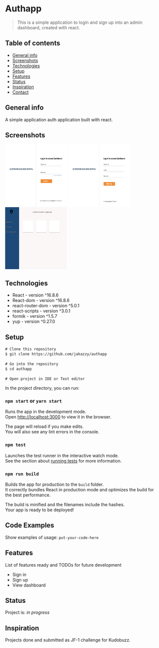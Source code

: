 # Authapp
> This is a simple application to login and sign up into an admin dashboard, created with react.

## Table of contents
* [General info](#general-info)
* [Screenshots](#screenshots)
* [Technologies](#technologies)
* [Setup](#setup)
* [Features](#features)
* [Status](#status)
* [Inspiration](#inspiration)
* [Contact](#contact)

## General info
A simple application auth application built with react.

## Screenshots
<img src="/src/images/signin-screen.png" alt="login screen" width="200" height="200"/>
<img src="/src/images/signup-screen.png" alt="login screen" width="200" height="200"/>
<img src="/src/images/dashboard-screen.png" alt="login screen" width="200" height="200"/>


## Technologies
* React - version ^16.8.6
* React-dom - version ^16.8.6
* react-router-dom - version ^5.0.1
* react-scripts - version ^3.0.1
* formik - version ^1.5.7
* yup - version ^0.27.0


## Setup
```
# Clone this repository
$ git clone https://github.com/jakazzy/authapp

# Go into the repository
$ cd authapp

# Open project in IDE or Text editor
```
In the project directory, you can run:

### `npm start` or `yarn start`

Runs the app in the development mode.<br>
Open [http://localhost:3000](http://localhost:3000) to view it in the browser.

The page will reload if you make edits.<br>
You will also see any lint errors in the console.

### `npm test`

Launches the test runner in the interactive watch mode.<br>
See the section about [running tests](https://facebook.github.io/create-react-app/docs/running-tests) for more information.

### `npm run build`

Builds the app for production to the `build` folder.<br>
It correctly bundles React in production mode and optimizes the build for the best performance.

The build is minified and the filenames include the hashes.<br>
Your app is ready to be deployed!

## Code Examples
Show examples of usage:
`put-your-code-here`

## Features
List of features ready and TODOs for future development
* Sign in
* Sign up
* View dashboard

## Status
Project is: _in progress_

## Inspiration
Projects done and submitted as JF-1 challenge for Kudobuzz.

















